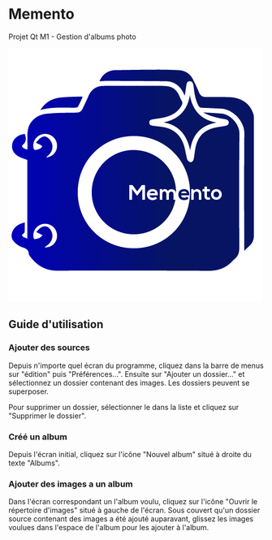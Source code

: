 # Memento
Projet Qt M1 - Gestion d'albums photo

![Logo de Memento](images/splash2.png)



## Guide d'utilisation
### Ajouter des sources
Depuis n'importe quel écran du programme, cliquez dans la barre de menus sur "édition" puis "Préférences...".
Ensuite sur "Ajouter un dossier..." et sélectionnez un dossier contenant des images. Les dossiers peuvent se superposer.

Pour supprimer un dossier, sélectionner le dans la liste et cliquez sur "Supprimer le dossier".

### Créé un album
Depuis l'écran initial, cliquez sur l'icône "Nouvel album" situé à droite du texte "Albums".

### Ajouter des images a un album
Dans l'écran correspondant un l'album voulu, cliquez sur l'icône "Ouvrir le répertoire d'images" situé à gauche de l'écran.
Sous couvert qu'un dossier source contenant des images a été ajouté auparavant, glissez les images voulues dans l'espace de l'album pour les ajouter à l'album.
